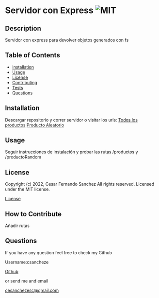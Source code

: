 # Servidor con Express ![MIT](https://img.shields.io/apm/l/vim-mode?style=plastic)

  ## Description
  
  
Servidor con express para devolver objetos generados con fs

  
  ## Table of Contents
  
  - [Installation](#installation)
  - [Usage](#usage)
  - [License](#license)
  - [Contributing](#license)
  - [Tests](#license)
  - [Questions](#license)
  
  ## Installation
  
  
Descargar repositorio y correr servidor o visitar los urls:
 [Todos los productos](https://sable-cloudy-truffle.glitch.me/productos)
 [Producto Aleatorio](https://sable-cloudy-truffle.glitch.me/productoRandom)

  
  ## Usage
  
  
Seguir instrucciones de instalación y probar las rutas /productos y /productoRandom

  
  
  ## License
  
  
Copyright (c) 2022, Cesar Fernando Sanchez All rights reserved.
Licensed under the MIT license. 

  
  
[License](./MIT_license.txt)

  
  ## How to Contribute
  
Añadir rutas

  
  ## Questions
  
  If you have any question feel free to check my Github 
  
Username:csancheze
  
[Github](https://github.com/csancheze)

  or send me and email
  
<cesanchezesc@gmail.com>


